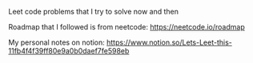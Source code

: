 Leet code problems that I try to solve now and then

Roadmap that I followed is from neetcode:
https://neetcode.io/roadmap 

My personal notes on notion:
https://www.notion.so/Lets-Leet-this-11fb4f4f39ff80e9a0b0daef7fe598eb 
